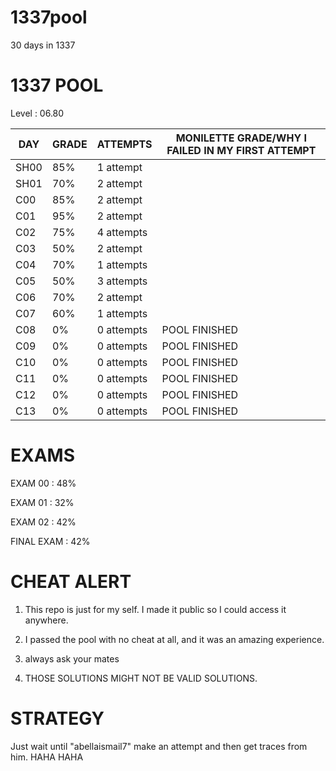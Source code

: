 # 1337pool
30 days in 1337

# 1337 POOL
Level : 06.80

| DAY  | GRADE |  ATTEMPTS  |MONILETTE GRADE/WHY I FAILED IN MY FIRST ATTEMPT |
|------|-------|------------|-------------------------------------------------|
| SH00 | 85%  | 1 attempt   |                                                 |
| SH01 | 70%  | 2 attempt   |                                                 |
| C00  | 85%  | 2 attempt   |                                                 |
| C01  | 95%  | 2 attempt   |                                                 |
| C02  | 75%  | 4 attempts  |                                                 |
| C03  | 50%  | 2 attempt   |                                                 |
| C04  | 70%  | 1 attempts  |                                                 |
| C05  | 50%  | 3 attempts  |                                                 |
| C06  | 70%  | 2 attempt   |                                                 |
| C07  | 60%  | 1 attempts  |                                                 |
| C08  | 0%   | 0 attempts  | POOL FINISHED                                   |
| C09  | 0%    | 0 attempts | POOL FINISHED                                   |
| C10  | 0%    | 0 attempts | POOL FINISHED                                   |
| C11  | 0%    | 0 attempts | POOL FINISHED                                   |
| C12  | 0%    | 0 attempts | POOL FINISHED                                   |
| C13  | 0%    | 0 attempts | POOL FINISHED                                   |

# EXAMS
EXAM 00    : 48%

EXAM 01    : 32%  

EXAM 02    : 42%

FINAL EXAM : 42%  

# CHEAT ALERT
1. This repo is just for my self. I made it public so I could access it anywhere.

2. I passed the pool with no cheat at all, and it was an amazing experience.

3. always ask your mates

4. THOSE SOLUTIONS MIGHT NOT BE VALID SOLUTIONS.

# STRATEGY
Just wait until "abellaismail7" make an attempt and then get traces from him. HAHA HAHA
